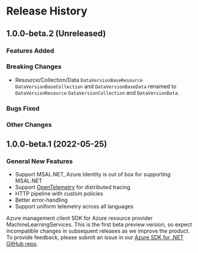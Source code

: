# Release History

## 1.0.0-beta.2 (Unreleased)

### Features Added

### Breaking Changes

- Resource/Collection/Data `DataVersionBaseResource` `DataVersionBaseCollection` and `DataVersionBaseData` renamed to `DataVersionResource` `DataVersionCollection` and `DataVersionData`.

### Bugs Fixed

### Other Changes

## 1.0.0-beta.1 (2022-05-25)

### General New Features

- Support MSAL.NET, Azure.Identity is out of box for supporting MSAL.NET
- Support [OpenTelemetry](https://opentelemetry.io/) for distributed tracing
- HTTP pipeline with custom policies
- Better error-handling
- Support uniform telemetry across all languages

Azure management client SDK for Azure resource provider MachineLearningServices.
This is the first beta preview version, so expect incompatible changes in subsequent releases as we improve the product. To provide feedback, please submit an issue in our [Azure SDK for .NET GitHub repo](https://github.com/Azure/azure-sdk-for-net/issues).
